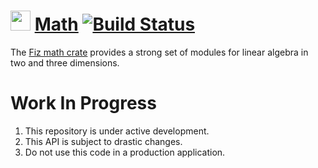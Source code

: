 # <a href="https://fiz3d.org"><img src="https://fiz3d.org/static/media/logo_nopad_256x121.png" height="32px"></img></a> [Math](https://fiz3d.org/crate/math) [![Build Status](https://travis-ci.org/fiz3d/fiz-math.svg?branch=master)](https://travis-ci.org/fiz3d/fiz-math)

The [Fiz math crate](https://fiz3d.org/crate/math) provides a strong set of modules for linear algebra in two and three dimensions.

# Work In Progress

1. This repository is under active development.
2. This API is subject to drastic changes.
3. Do not use this code in a production application.
